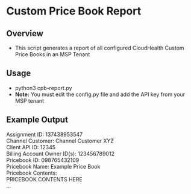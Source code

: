 # Custom Price Book Report
## Overview
- This script generates a report of all configured CloudHealth Custom Price Books in an MSP Tenant

## Usage
- python3 cpb-report.py
- __Note:__ You must edit the config.py file and add the API key from your MSP tenant

## Example Output
Assignment ID: 137438953547  
Channel Customer: Channel Customer XYZ  
Client API ID: 12345  
Billing Account Owner ID(s): 123456789012  
Pricebook ID: 098765432109  
Pricebook Name: Example Price Book  
Pricebook Contents:  
	PRICEBOOK CONTENTS HERE  
...  